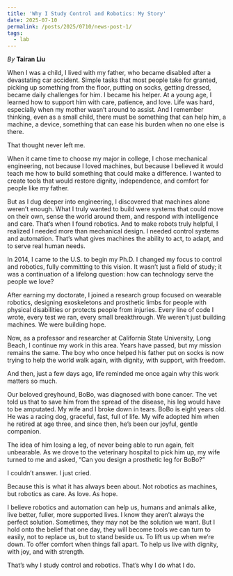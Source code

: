 ```yaml
---
title: 'Why I Study Control and Robotics: My Story'
date: 2025-07-10
permalink: /posts/2025/0710/news-post-1/
tags:
  - lab
---
```


*By* **Tairan Liu**

When I was a child, I lived with my father, who became disabled after a devastating car accident. Simple tasks that most people take for granted, picking up something from the floor, putting on socks, getting dressed, became daily challenges for him. I became his helper. At a young age, I learned how to support him with care, patience, and love. Life was hard, especially when my mother wasn’t around to assist. And I remember thinking, even as a small child, there must be something that can help him, a machine, a device, something that can ease his burden when no one else is there.

That thought never left me.

When it came time to choose my major in college, I chose mechanical engineering, not because I loved machines, but because I believed it would teach me how to build something that could make a difference. I wanted to create tools that would restore dignity, independence, and comfort for people like my father.

But as I dug deeper into engineering, I discovered that machines alone weren’t enough. What I truly wanted to build were systems that could move on their own, sense the world around them, and respond with intelligence and care. That’s when I found robotics. And to make robots truly helpful, I realized I needed more than mechanical design. I needed control systems and automation. That’s what gives machines the ability to act, to adapt, and to serve real human needs.

In 2014, I came to the U.S. to begin my Ph.D. I changed my focus to control and robotics, fully committing to this vision. It wasn’t just a field of study; it was a continuation of a lifelong question: how can technology serve the people we love?

After earning my doctorate, I joined a research group focused on wearable robotics, designing exoskeletons and prosthetic limbs for people with physical disabilities or protects people from injuries. Every line of code I wrote, every test we ran, every small breakthrough. We weren’t just building machines. We were building hope.

Now, as a professor and researcher at California State University, Long Beach, I continue my work in this area. Years have passed, but my mission remains the same. The boy who once helped his father put on socks is now trying to help the world walk again, with dignity, with support, with freedom.

And then, just a few days ago, life reminded me once again why this work matters so much.

Our beloved greyhound, BoBo, was diagnosed with bone cancer. The vet told us that to save him from the spread of the disease, his leg would have to be amputated. My wife and I broke down in tears. BoBo is eight years old. He was a racing dog, graceful, fast, full of life. My wife adopted him when he retired at age three, and since then, he’s been our joyful, gentle companion.

The idea of him losing a leg, of never being able to run again, felt unbearable. As we drove to the veterinary hospital to pick him up, my wife turned to me and asked, “Can you design a prosthetic leg for BoBo?”

I couldn’t answer. I just cried.

Because this is what it has always been about. Not robotics as machines, but robotics as care. As love. As hope.

I believe robotics and automation can help us, humans and animals alike, live better, fuller, more supported lives. I know they aren’t always the perfect solution. Sometimes, they may not be the solution we want. But I hold onto the belief that one day, they will become tools we can turn to easily, not to replace us, but to stand beside us. To lift us up when we’re down. To offer comfort when things fall apart. To help us live with dignity, with joy, and with strength.

That’s why I study control and robotics. That’s why I do what I do.
